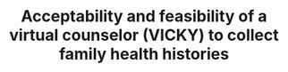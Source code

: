 ---
name: "Acceptability And Feasibility Of A Virtual"
title: "Acceptability and feasibility of a virtual counselor (VICKY) to collect family health histories"
journal: "journal name" 
project: "Family Health History"
event: "Genetics in Medicine, 17:822-830"
authors:
- name: "Wang, C."
- name: "Bickmore, T."
- name: "Bowen, D."
- name: "Norkunas, T."
- name: "Campion, M."
- name: "Cabral, H."
- name: "Winter, M."
- name: "Paasche-Orlow, M."
year: 2015
resources: null
external_url: null
draft: false 
headless: true
---